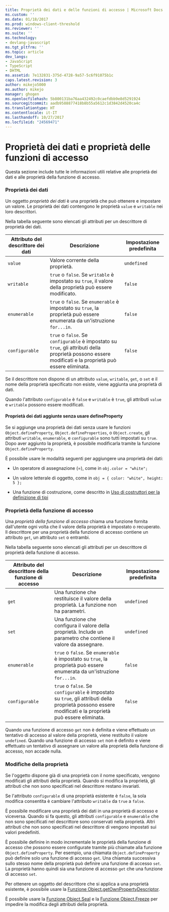 ```yaml
---
title: Proprietà dei dati e delle funzioni di accesso | Microsoft Docs
ms.custom: ''
ms.date: 01/18/2017
ms.prod: windows-client-threshold
ms.reviewer: ''
ms.suite: ''
ms.technology:
- devlang-javascript
ms.tgt_pltfrm: ''
ms.topic: article
dev_langs:
- JavaScript
- TypeScript
- DHTML
ms.assetid: 7e132831-375d-4728-9a57-5c6f91075b1c
caps.latest.revision: 3
author: mikejo5000
ms.author: mikejo
manager: ghogen
ms.openlocfilehash: 5b800131ba76aa432492c0caefdbb9e8d5291924
ms.sourcegitcommit: aadb9588877418b8b55a5612c1d3842d4520ca4c
ms.translationtype: HT
ms.contentlocale: it-IT
ms.lasthandoff: 10/27/2017
ms.locfileid: "24569471"
---
```

# <a name="data-properties-and-accessor-properties"></a>Proprietà dei dati e proprietà delle funzioni di accesso
Questa sezione include tutte le informazioni utili relative alle proprietà dei dati e alle proprietà della funzione di accesso.  
  
### <a name="data-properties"></a>Proprietà dei dati  
 Un oggetto *proprietà dei dati* è una proprietà che può ottenere e impostare un valore. Le proprietà dei dati contengono le proprietà `value` e `writable` nei loro descrittori.  
  
 Nella tabella seguente sono elencati gli attributi per un descrittore di proprietà dei dati.  
  
|Attributo del descrittore dei dati|Descrizione|Impostazione predefinita|  
|-------------------------------|-----------------|-------------|  
|`value`|Valore corrente della proprietà.|`undefined`|  
|`writable`|`true` o `false`. Se `writable` è impostato su `true`, il valore della proprietà può essere modificato.|`false`|  
|`enumerable`|`true` o `false`. Se `enumerable` è impostato su `true`, la proprietà può essere enumerata da un'istruzione `for...in`.|`false`|  
|`configurable`|`true` o `false`. Se `configurable` è impostato su `true`, gli attributi della proprietà possono essere modificati e la proprietà può essere eliminata.|`false`|  
  
 Se il descrittore non dispone di un attributo `value`, `writable`, `get`, o `set` e il nome della proprietà specificato non esiste, viene aggiunta una proprietà di dati.  
  
 Quando l'attributo `configurable` è `false` e `writable` è `true`, gli attributi `value` e `writable` possono essere modificati.  
  
#### <a name="data-properties-added-without-using-defineproperty"></a>Proprietà dei dati aggiunte senza usare defineProperty  
 Se si aggiunge una proprietà dei dati senza usare le funzioni `Object.defineProperty`, `Object.defineProperties`, o `Object.create`, gli attributi `writable`, `enumerable`, e `configurable` sono tutti impostati su `true`. Dopo aver aggiunto la proprietà, è possibile modificarla tramite la funzione `Object.defineProperty`.  
  
 È possibile usare le modalità seguenti per aggiungere una proprietà dei dati:  
  
-   Un operatore di assegnazione (=), come in `obj.color = "white";`  
  
-   Un valore letterale di oggetto, come in `obj = { color: "white", height: 5 };`  
  
-   Una funzione di costruzione, come descritto in [Uso di costruttori per la definizione di tipi](../../javascript/advanced/using-constructors-to-define-types.md)  
  
### <a name="accessor-properties"></a>Proprietà della funzione di accesso  
 Una *proprietà della funzione di accesso* chiama una funzione fornita dall'utente ogni volta che il valore della proprietà è impostato o recuperato. Il descrittore per una proprietà della funzione di accesso contiene un attributo `get`, un attributo `set` o entrambi.  
  
 Nella tabella seguente sono elencati gli attributi per un descrittore di proprietà della funzione di accesso.  
  
|Attributo del descrittore della funzione di accesso|Descrizione|Impostazione predefinita|  
|-----------------------------------|-----------------|-------------|  
|`get`|Una funzione che restituisce il valore della proprietà. La funzione non ha parametri.|`undefined`|  
|`set`|Una funzione che configura il valore della proprietà. Include un parametro che contiene il valore da assegnare.|`undefined`|  
|`enumerable`|`true` o `false`. Se `enumerable` è impostato su `true`, la proprietà può essere enumerata da un'istruzione `for...in`.|`false`|  
|`configurable`|`true` o `false`. Se `configurable` è impostato su `true`, gli attributi della proprietà possono essere modificati e la proprietà può essere eliminata.|`false`|  
  
 Quando una funzione di accesso `get` non è definita e viene effettuato un tentativo di accesso al valore della proprietà, viene restituito il valore `undefined`. Quando una funzione di accesso `set` non è definito e viene effettuato un tentativo di assegnare un valore alla proprietà della funzione di accesso, non accade nulla.  
  
### <a name="property-modifications"></a>Modifiche della proprietà  
 Se l'oggetto dispone già di una proprietà con il nome specificato, vengono modificati gli attributi della proprietà. Quando si modifica la proprietà, gli attributi che non sono specificati nel descrittore restano invariati.  
  
 Se l'attributo `configurable` di una proprietà esistente è `false`, la sola modifica consentita è cambiare l'attributo `writable` da `true` a `false`.  
  
 È possibile modificare una proprietà dei dati in una proprietà di accesso e viceversa. Quando si fa questo, gli attributi `configurable` e `enumerable` che non sono specificati nel descrittore sono conservati nella proprietà. Altri attributi che non sono specificati nel descrittore di vengono impostati sui valori predefiniti.  
  
 È possibile definire in modo incrementale le proprietà della funzione di accesso che possono essere configurate tramite più chiamate alla funzione `Object.defineProperty`. Per esempio, una chiamata `Object.defineProperty` può definire solo una funzione di accesso `get`. Una chiamata successiva sullo stesso nome della proprietà può definire una funzione di accesso `set`. La proprietà hanno quindi sia una funzione di accesso `get` che una funzione di accesso `set`.  
  
 Per ottenere un oggetto del descrittore che si applica a una proprietà esistente, è possibile usare la [Funzione Object.getOwnPropertyDescriptor](../../javascript/reference/object-getownpropertydescriptor-function-javascript.md).  
  
 È possibile usare la [Funzione Object.Seal](../../javascript/reference/object-seal-function-javascript.md) e la [Funzione Object.Freeze](../../javascript/reference/object-freeze-function-javascript.md) per impedire la modifica degli attributi della proprietà.